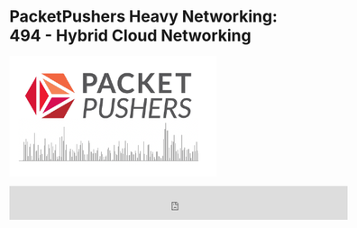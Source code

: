 # PacketPushers Heavy Networking: 494 - Hybrid Cloud Networking

![PacketPushers](packet-pushers.png)
<iframe width="600" height="60" src="https://packetpushers.net/?powerpress_embed=46878-podcast&amp;powerpress_player=mediaelement-audio" title="Blubrry Podcast Player" frameborder="0" scrolling="no"></iframe>
